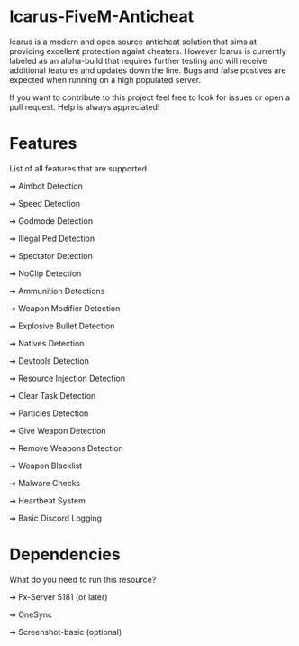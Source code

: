 # Icarus-FiveM-Anticheat

Icarus is a modern and open source anticheat solution that aims at providing excellent protection againt cheaters. 
However Icarus is currently labeled as an alpha-build that requires further testing and will receive additional features and updates down the line.
Bugs and false postives are expected when running on a high populated server.

If you want to contribute to this project feel free to look for issues or open a pull request.
Help is always appreciated!

# Features
List of all features that are supported

➜ Aimbot Detection

➜ Speed Detection

➜ Godmode Detection

➜ Illegal Ped Detection

➜ Spectator Detection

➜ NoClip Detection

➜ Ammunition Detections

➜ Weapon Modifier Detection

➜ Explosive Bullet Detection

➜ Natives Detection

➜ Devtools Detection

➜ Resource Injection Detection

➜ Clear Task Detection

➜ Particles Detection

➜ Give Weapon Detection

➜ Remove Weapons Detection

➜ Weapon Blacklist

➜ Malware Checks

➜ Heartbeat System

➜ Basic Discord Logging

# Dependencies
What do you need to run this resource?

➜ Fx-Server 5181 (or later)

➜ OneSync

➜ Screenshot-basic (optional)
